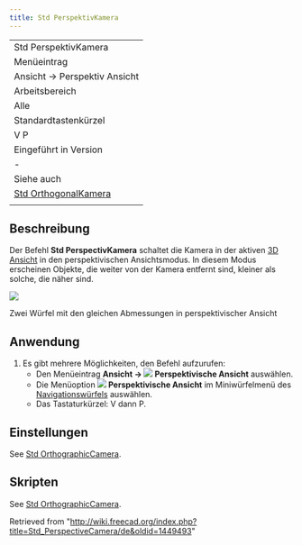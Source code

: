 ```yaml
---
title: Std PerspektivKamera
---
```


|                                                                                |
| ------------------------------------------------------------------------------ |
| Std PerspektivKamera                                                           |
| Menüeintrag                                                                    |
| Ansicht → Perspektiv Ansicht                                                   |
| Arbeitsbereich                                                                 |
| Alle                                                                           |
| Standardtastenkürzel                                                           |
| V P                                                                            |
| Eingeführt in Version                                                          |
| -                                                                              |
| Siehe auch                                                                     |
| [Std OrthogonalKamera](/Std_OrthographicCamera/de "Std OrthographicCamera/de") |
|                                                                                |

## Beschreibung

Der Befehl **Std PerspectivKamera** schaltet die Kamera in der aktiven [3D Ansicht](/3D_view/de "3D view/de") in den perspektivischen Ansichtsmodus. In diesem Modus erscheinen Objekte, die weiter von der Kamera entfernt sind, kleiner als solche, die näher sind.

![](/images/Std_PerspectiveCamera_example.svg)

Zwei Würfel mit den gleichen Abmessungen in perspektivischer Ansicht

## Anwendung

1. Es gibt mehrere Möglichkeiten, den Befehl aufzurufen:
   - Den Menüeintrag **Ansicht → ![](/images/Std_PerspectiveCamera.svg) Perspektivische Ansicht** auswählen.
   - Die Menüoption **![](/images/Std_PerspectiveCamera.svg) Perspektivische Ansicht** im Miniwürfelmenü des [Navigationswürfels](/Navigation_Cube/de "Navigation Cube/de") auswählen.
   - Das Tastaturkürzel: V dann P.

## Einstellungen

See [Std OrthographicCamera](/Std_OrthographicCamera#Preferences "Std OrthographicCamera").

## Skripten

See [Std OrthographicCamera](/Std_OrthographicCamera#Scripting "Std OrthographicCamera").

Retrieved from "<http://wiki.freecad.org/index.php?title=Std_PerspectiveCamera/de&oldid=1449493>"
